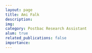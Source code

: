 ```yaml
---
layout: page
title: Ami Falk
description:
img:
category: Postbac Research Assistant
alum: true
related_publications: false
importance:
---
```

